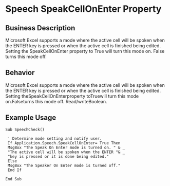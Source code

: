 # Speech SpeakCellOnEnter Property

## Business Description
Microsoft Excel supports a mode where the active cell will be spoken when the ENTER key is pressed or when the active cell is finished being edited. Setting the SpeakCellOnEnter property to True will turn this mode on. False turns this mode off.

## Behavior
Microsoft Excel supports a mode where the active cell will be spoken when the ENTER key is pressed or when the active cell is finished being edited.  Setting theSpeakCellOnEnterproperty toTruewill turn this mode on.Falseturns this mode off. Read/writeBoolean.

## Example Usage
```vba
Sub SpeechCheck() 
 
 ' Determine mode setting and notify user. 
 If Application.Speech.SpeakCellOnEnter= True Then 
 MsgBox "The Speak On Enter mode is turned on. " & _ 
 "The active cell will be spoken when the ENTER "& _ 
 "key is pressed or it is done being edited." 
 Else 
 MsgBox "The Speaker On Enter mode is turned off." 
 End If 
 
End Sub
```